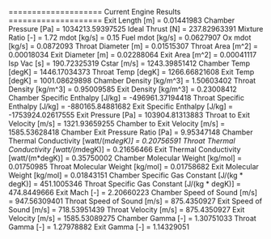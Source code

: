==================== Current Engine Results ====================
Exit Length [m]                               = 0.01441983
Chamber Pressure [Pa]                         = 1034213.59397525
Ideal Thrust [N]                              = 237.82963391
Mixture Ratio [-]                             = 1.72
mdot [kg/s]                                   = 0.15
Fuel mdot [kg/s]                              = 0.0627907
Ox mdot [kg/s]                                = 0.0872093
Throat Diameter [m]                           = 0.01515307
Throat Area [m^2]                             = 0.00018034
Exit Diameter [m]                             = 0.02288064
Exit Area [m^2]                               = 0.00041117
Isp Vac [s]                                   = 190.72325319
Cstar [m/s]                                   = 1243.39851412
Chamber Temp [degK]                           = 1446.17034373
Throat Temp [degK]                            = 1266.66821608
Exit Temp [degK]                              = 1001.08629898
Chamber Density [kg/m^3]                      = 1.50603402
Throat Density [kg/m^3]                       = 0.95009585
Exit Density [kg/m^3]                         = 0.23008412
Chamber Specific Enthalpy [J/kg]              = -496961.37194418
Throat Specific Enthalpy [J/kg]               = -880165.84881682
Exit Specific Enthalpy [J/kg]                 = -1753924.02617555
Exit Pressure [Pa]                            = 103904.81313883
Throat to Exit Velocity [m/s]                 = 1321.93659255
Chamber to Exit Velocity [m/s]                = 1585.53628418
Chamber Exit Pressure Ratio [Pa]              = 9.95347148
Chamber Thermal Conductivity [watt/(m*degK)]  = 0.20756591
Throat Thermal Conductivity [watt/(m*degK)]   = 0.21656466
Exit Thermal Conductivity [watt/(m*degK)]     = 0.35750002
Chamber Molecular Weight [kg/mol]             = 0.01750985
Throat Molecular Weight [kg/mol]              = 0.01758682
Exit Molecular Weight [kg/mol]                = 0.01843151
Chamber Specific Gas Constant [J/(kg * degK)] = 451.1005346
Throat Specific Gas Constant [J/(kg * degK)]  = 474.8449666
Exit Mach [-]                                 = 2.20660223
Chamber Speed of Sound [m/s]                  = 947.56309401
Throat Speed of Sound [m/s]                   = 875.4350927
Exit Speed of Sound [m/s]                     = 718.53951439
Throat Velocity [m/s]                         = 875.4350927
Exit Velocity [m/s]                           = 1585.53089275
Chamber Gamma [-]                             = 1.30751033
Throat Gamma [-]                              = 1.27978882
Exit Gamma [-]                                = 1.14329051
